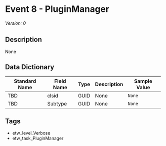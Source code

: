 # Event 8 - PluginManager
###### Version: 0

## Description
None

## Data Dictionary
|Standard Name|Field Name|Type|Description|Sample Value|
|---|---|---|---|---|
|TBD|clsid|GUID|None|`None`|
|TBD|Subtype|GUID|None|`None`|

## Tags
* etw_level_Verbose
* etw_task_PluginManager